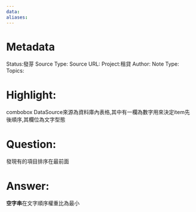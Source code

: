 ```yaml
---
data:
aliases:
---
```

# Metadata
Status:發芽
Source Type:
Source URL:
Project:租貸
Author:
Note Type:
Topics:


# Highlight:
combobox DataSource來源為資料庫內表格,其中有一欄為數字用來決定item先後順序,其欄位為文字型態
# Question:
發現有的項目排序在最前面
# Answer:
**空字串**在文字順序權重比為最小